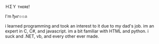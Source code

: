 ＨΣＹ ᴛʜᴇʀᴇ!

I'm ђคг๏๏ภ 

i learned programming and took an interest to it due to my dad's job.
im an expert in C, C#, and javascript.
im a bit familiar with HTML and python.
i suck and .NET, vb, and every other ever made.
